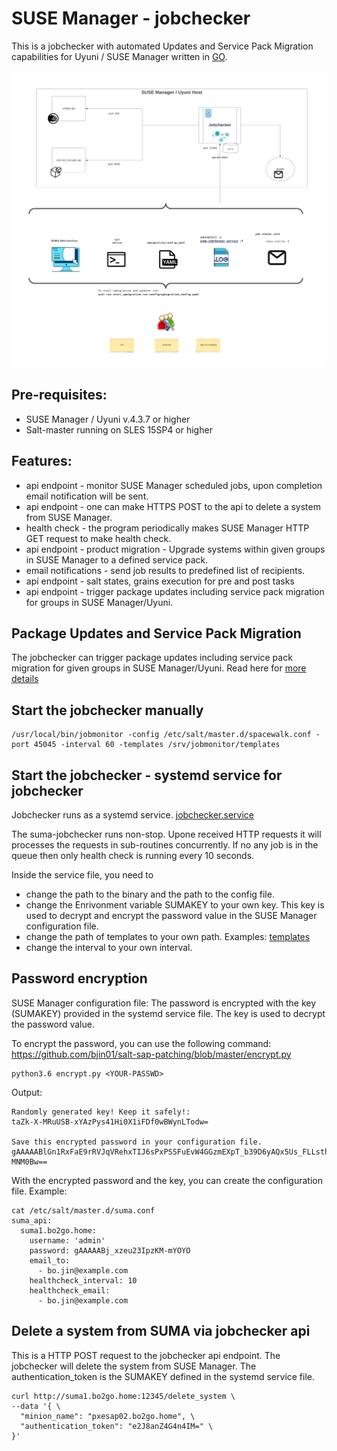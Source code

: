 # SUSE Manager - jobchecker

This is a jobchecker with automated Updates and Service Pack Migration capabilities for Uyuni / SUSE Manager written in [GO](https://go.dev/).

![jobchecker architecture](./jobchecker1.svg)

## Pre-requisites:
* SUSE Manager / Uyuni v.4.3.7 or higher
* Salt-master running on SLES 15SP4 or higher

## Features:
* api endpoint - monitor SUSE Manager scheduled jobs, upon completion email notification will be sent.
* api endpoint - one can make HTTPS POST to the api to delete a system from SUSE Manager.
* health check - the program periodically makes SUSE Manager HTTP GET request to make health check.
* api endpoint - product migration - Upgrade systems within given groups in SUSE Manager to a defined service pack.
* email notifications - send job results to predefined list of recipients.
* api endpoint - salt states, grains execution for pre and post tasks
* api endpoint - trigger package updates including service pack migration for groups in SUSE Manager/Uyuni.

## Package Updates and Service Pack Migration
The jobchecker can trigger package updates including service pack migration for given groups in SUSE Manager/Uyuni.
Read here for [more details](./pkg_updates/README.md)

## Start the jobchecker manually
```
/usr/local/bin/jobmonitor -config /etc/salt/master.d/spacewalk.conf -port 45045 -interval 60 -templates /srv/jobmonitor/templates
```

## Start the jobchecker - systemd service for jobchecker
Jobchecker runs as a systemd service. [jobchecker.service](./etc/systemd/system/jobchecker.service)

The suma-jobchecker runs non-stop. Upone received HTTP requests it will processes the requests in sub-routines concurrently.
If no any job is in the queue then only health check is running every 10 seconds.


Inside the service file, you need to
* change the path to the binary and the path to the config file.
* change the Enrivonment variable SUMAKEY to your own key. This key is used to decrypt and encrypt the password value in the SUSE Manager configuration file.
* change the path of templates to your own path. Examples: [templates](./templates)
* change the interval to your own interval.

## Password encryption
SUSE Manager configuration file:
The password is encrypted with the key (SUMAKEY) provided in the systemd service file. The key is used to decrypt the password value.

To encrypt the password, you can use the following command:
https://github.com/bjin01/salt-sap-patching/blob/master/encrypt.py

```
python3.6 encrypt.py <YOUR-PASSWD>
```
Output:
```
Randomly generated key! Keep it safely!: 
taZk-X-MRuUSB-xYAzPys41Hi0X1iFDf0wBWynLTodw=

Save this encrypted password in your configuration file.
gAAAAABlGn1RxFaE9rRVJqVRehxTIJ6sPxPSSFuEvW4GGzmEXpT_b39D6yAQx5Us_FLLsthgUInR0UE0TPl79yf5Dsv-MNM0Bw==
```

With the encrypted password and the key, you can create the configuration file.
Example:

```
cat /etc/salt/master.d/suma.conf 
suma_api:
  suma1.bo2go.home:
    username: 'admin'
    password: gAAAAABj_xzeu23IpzKM-mYOYO
    email_to:
      - bo.jin@example.com
    healthcheck_interval: 10
    healthcheck_email:
      - bo.jin@example.com
```

## Delete a system from SUMA via jobchecker api
This is a HTTP POST request to the jobchecker api endpoint. The jobchecker will delete the system from SUSE Manager.
The authentication_token is the SUMAKEY defined in the systemd service file.
```
curl http://suma1.bo2go.home:12345/delete_system \
--data '{ \
  "minion_name": "pxesap02.bo2go.home", \
  "authentication_token": "e2J8anZ4G4n4IM=" \
}'
```
